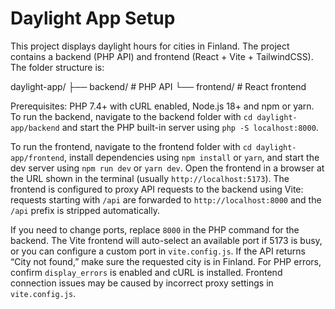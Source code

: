 # Daylight App Setup

This project displays daylight hours for cities in Finland. The project contains a backend (PHP API) and frontend (React + Vite + TailwindCSS). The folder structure is:

daylight-app/
├── backend/    # PHP API
└── frontend/   # React frontend

Prerequisites: PHP 7.4+ with cURL enabled, Node.js 18+ and npm or yarn. To run the backend, navigate to the backend folder with `cd daylight-app/backend` and start the PHP built-in server using `php -S localhost:8000`.

To run the frontend, navigate to the frontend folder with `cd daylight-app/frontend`, install dependencies using `npm install` or `yarn`, and start the dev server using `npm run dev` or `yarn dev`. Open the frontend in a browser at the URL shown in the terminal (usually `http://localhost:5173`). The frontend is configured to proxy API requests to the backend using Vite: requests starting with `/api` are forwarded to `http://localhost:8000` and the `/api` prefix is stripped automatically.

If you need to change ports, replace `8000` in the PHP command for the backend. The Vite frontend will auto-select an available port if 5173 is busy, or you can configure a custom port in `vite.config.js`. If the API returns “City not found,” make sure the requested city is in Finland. For PHP errors, confirm `display_errors` is enabled and cURL is installed. Frontend connection issues may be caused by incorrect proxy settings in `vite.config.js`.
